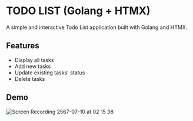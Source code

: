 # TODO LIST (Golang + HTMX)

A simple and interactive Todo List application built with Golang and HTMX.

## Features

- Display all tasks
- Add new tasks
- Update existing tasks' status
- Delete tasks

## Demo

![Screen Recording 2567-07-10 at 02 15 38](https://github.com/kanatsanan6/todo-htmx-golang/assets/76254274/8cb5bada-8601-4988-a566-faead9ae0bf4)
